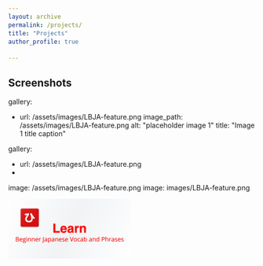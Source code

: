 ```yaml
---
layout: archive
permalink: /projects/
title: "Projects"
author_profile: true

---
```



## Screenshots

gallery:
  - url: /assets/images/LBJA-feature.png
    image_path: /assets/images/LBJA-feature.png
    alt: "placeholder image 1"
    title: "Image 1 title caption"

gallery:
  - url: /assets/images/LBJA-feature.png
  - 

image: /assets/images/LBJA-feature.png
image: images/LBJA-feature.png

<img src="/assets/images/LBJA-feature.png" width="250">

